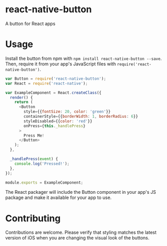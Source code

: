 # react-native-button
A button for React apps

# Usage

Install the button from npm with `npm install react-native-button --save`. Then, require it from your app's JavaScript files with `require('react-native-button')`.

```js
var Button = require('react-native-button');
var React = require('react-native');

var ExampleComponent = React.createClass({
  render() {
    return (
      <Button
        style={{fontSize: 20, color: 'green'}}
        containerStyle={{borderWidth: 1, borderRadius: 6}}
        styleDisabled={{color: 'red'}}
        onPress={this._handlePress}
      >
        Press Me!
      </Button>
    );
  },

  _handlePress(event) {
    console.log('Pressed!');
  },
});

module.exports = ExampleComponent;
```

The React packager will include the Button component in your app's JS package and make it available for your app to use.

# Contributing

Contributions are welcome. Please verify that styling matches the latest version of iOS when you are changing the visual look of the buttons.
